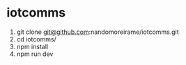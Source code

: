# iotcomms

1. git clone git@github.com:nandomoreirame/iotcomms.git
2. cd iotcomms/
3. npm install
4. npm run dev
